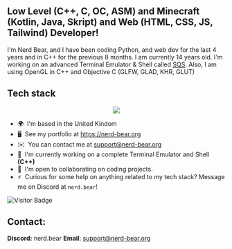 ## Low Level (C++, C, OC, ASM) and Minecraft (Kotlin, Java, Skript) and Web (HTML, CSS, JS, Tailwind) Developer!

I'm Nerd Bear, and I have been coding Python, and web dev for the last 4 years and in C++ for the previous 8 months. I am currently 14 years old. I'm working on an advanced Terminal Emulator & Shell called [SQS](https://github.com/nerd-bear/sqs). Also, I am using OpenGL in C++ and Objective C (GLFW, GLAD, KHR, GLUT)


## Tech stack
<p align="center">
    <a href="https://github.com/LelouchFR/skill-icons">
        <img src="https://go-skill-icons.vercel.app/api/icons?i=ts,js,html,css,cpp,react,kotlin,java,python,bash,maven,gradle,bootstrap,bulma,nextjs,tailwind,cmake,githubactions,jquery,discord,mongodb,sqlite,postgresql,vim,neovim,idea,vscode,docker,github&perline=13" />
    </a>
</p>

*   🌍  I'm based in the United Kindom
*   🖥️  See my portfolio at https://nerd-bear.org
*   ✉️  You can contact me at [support@nerd-bear.org](mailto:support@nerd-bear.org)
*   🚀  I'm currently working on a complete Terminal Emulator and Shell **(C++)**
*   🤝  I'm open to collaborating on coding projects.
*   ⚡  Curious for some help on anything related to my tech stack? Message me on Discord at `nerd.bear`!


![Visitor Badge](https://visitor-badge.laobi.icu/badge?page_id=eveeifyeve.eveeifyeve&left_color=royalblue&right_color=mediumpurple&left_text=People%20Visited:)

## Contact:

**Discord:** nerd.bear
**Email**: support@nerd-bear.org
